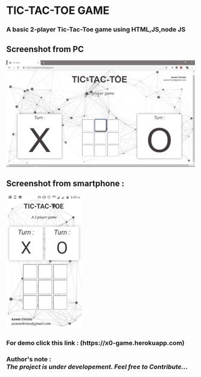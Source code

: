 <h1>TIC-TAC-TOE GAME</h1>
<h3>A basic 2-player Tic-Tac-Toe game using HTML,JS,node JS</h3>  
<h2>Screenshot from PC </h2>      
<img src="https://github.com/AswinchristoJ/TIC-TAC-TOE-Game/blob/master/screenshots/Screenshot1.png" width="500"></br>    
<h2>Screenshot from smartphone : </h2>      
<img src="https://github.com/AswinchristoJ/TIC-TAC-TOE-Game/blob/master/screenshots/Screenshot2.png" width="200">  
<h3>For demo click this link : (https://x0-game.herokuapp.com)</h3>  
<h3>Author's note :</br><i>The project is under developement. Feel free to Contribute...</i></h3>

